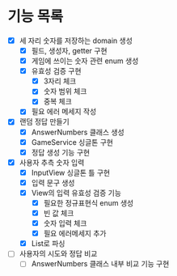 # 기능 목록
- [x] 세 자리 숫자를 저장하는 domain 생성
    - [x] 필드, 생성자, getter 구현
    - [x] 게임에 쓰이는 숫자 관련 enum 생성
    - [x] 유효성 검증 구현
        - [x] 3자리 체크
        - [x] 숫자 범위 체크
        - [x] 중복 체크
    - [x] 필요 에러 메세지 작성
- [x] 랜덤 정답 만들기
    - [x] AnswerNumbers 클래스 생성
    - [x] GameService 싱글톤 구현
    - [x] 정답 생성 기능 구현
- [x] 사용자 추측 숫자 입력
    - [x] InputView 싱글톤 틀 구현
    - [x] 입력 문구 생성
    - [x] View의 입력 유효성 검증 기능
        - [x] 필요한 정규표현식 enum 생성
        - [x] 빈 값 체크
        - [x] 숫자 입력 체크
        - [x] 필요 에러메세지 추가
    - [x] List로 파싱
- [ ] 사용자의 시도와 정답 비교
    - [ ] AnswerNumbers 클래스 내부 비교 기능 구현
